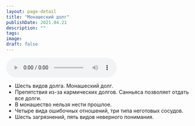 ```yaml
---
layout: page-detail
title: "Монашеский долг"
publishDate: 2021.04.21
description: ""
tags:
image:
draft: false
---
```


<audio title="2021.04.21 - Монашеский долг.mp3" src="https://filer-api.advayta.org/v1.0/public/files/73817" controls=""></audio>

* Шесть видов долга. Монашеский долг.
* Препятствия из-за кармических долгов. Санньяса позволяет отдать все долги.
* В монашество нельзя нести прошлое.
* Четыре вида ошибочных отношений, три типа неготовых сосудов.
* Шесть загрязнений, пять видов неверного понимания.

  
